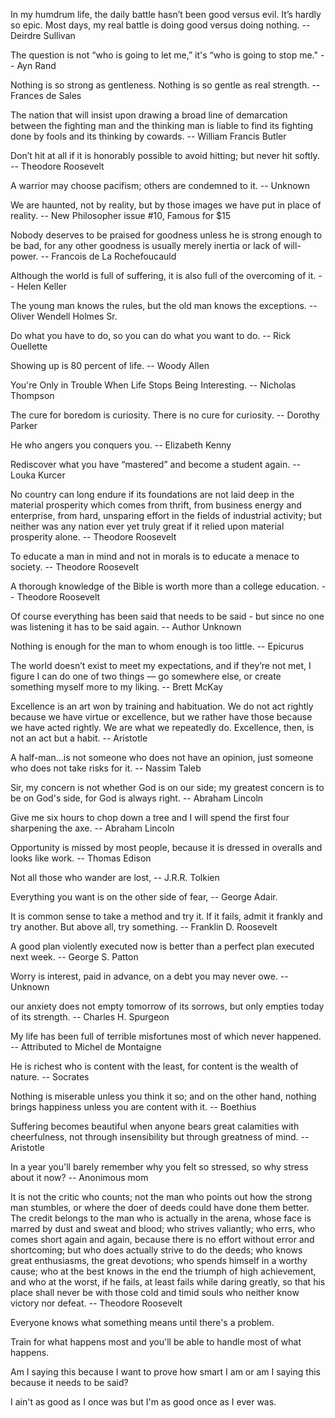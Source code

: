 In my humdrum life, the daily battle hasn’t been good versus evil. It’s hardly so epic. Most days, my real battle is doing good versus doing nothing.
-- Deirdre Sullivan

The question is not “who is going to let me,” it's “who is going to stop me."
-- Ayn Rand

Nothing is so strong as gentleness. Nothing is so gentle as real strength.
-- Frances de Sales

The nation that will insist upon drawing a broad line of demarcation between the fighting man and the thinking man is liable to find its fighting done by fools and its thinking by cowards.
-- William Francis Butler

Don’t hit at all if it is honorably possible to avoid hitting; but never hit softly.
-- Theodore Roosevelt

A warrior may choose pacifism; others are condemned to it.
-- Unknown

We are haunted, not by reality, but by those images we have put in place of reality.
-- New Philosopher issue #10, Famous for $15

Nobody deserves to be praised for goodness unless he is strong enough to be bad, for any other goodness is usually merely inertia or lack of will-power.
-- Francois de La Rochefoucauld

Although the world is full of suffering, it is also full of the overcoming of it.
-- Helen Keller

The young man knows the rules, but the old man knows the exceptions.
-- Oliver Wendell Holmes Sr.

Do what you have to do, so you can do what you want to do.
-- Rick Ouellette

Showing up is 80 percent of life.
-- Woody Allen

You're Only in Trouble When Life Stops Being Interesting.
-- Nicholas Thompson

The cure for boredom is curiosity. There is no cure for curiosity.
-- Dorothy Parker

He who angers you conquers you.
-- Elizabeth Kenny

Rediscover what you have “mastered” and become a student again.
-- Louka Kurcer

No country can long endure if its foundations are not laid deep in the material prosperity which comes from thrift, from business energy and enterprise, from hard, unsparing effort in the fields of industrial activity; but neither was any nation ever yet truly great if it relied upon material prosperity alone.
-- Theodore Roosevelt

To educate a man in mind and not in morals is to educate a menace to society.
-- Theodore Roosevelt

A thorough knowledge of the Bible is worth more than a college education.
-- Theodore Roosevelt

Of course everything has been said that needs to be said - but since no one was listening it has to be said again.
-- Author Unknown

Nothing is enough for the man to whom enough is too little.
-- Epicurus 

The world doesn’t exist to meet my expectations, and if they’re not met, I figure I can do one of two things — go somewhere else, or create something myself more to my liking.
-- Brett McKay

Excellence is an art won by training and habituation. We do not act rightly because we have virtue or excellence, but we rather have those because we have acted rightly. We are what we repeatedly do. Excellence, then, is not an act but a habit.
-- Aristotle

A half-man…is not someone who does not have an opinion, just someone who does not take risks for it. 
-- Nassim Taleb

Sir, my concern is not whether God is on our side; my greatest concern is to be on God's side, for God is always right.
-- Abraham Lincoln

Give me six hours to chop down a tree and I will spend the first four sharpening the axe.
-- Abraham Lincoln

Opportunity is missed by most people, because it is dressed in overalls and looks like work.
-- Thomas Edison

Not all those who wander are lost,
-- J.R.R. Tolkien

Everything you want is on the other side of fear,
-- George Adair.

It is common sense to take a method and try it. If it fails, admit it frankly and try another. But above all, try something. 
-- Franklin D. Roosevelt

A good plan violently executed now is better than a perfect plan executed next week. 
-- George S. Patton

Worry is interest, paid in advance, on a debt you may never owe. 
-- Unknown

our anxiety does not empty tomorrow of its sorrows, but only empties today of its strength.
-- Charles H. Spurgeon

My life has been full of terrible misfortunes most of which never happened.
-- Attributed to Michel de Montaigne

He is richest who is content with the least, for content is the wealth of nature.
-- Socrates

Nothing is miserable unless you think it so; and on the other hand, nothing brings happiness unless you are content with it.
-- Boethius

Suffering becomes beautiful when anyone bears great calamities with cheerfulness, not through insensibility but through greatness of mind.
-- Aristotle

In a year you'll barely remember why you felt so stressed, so why stress about it now?
-- Anonimous mom

It is not the critic who counts; not the man who points out how the strong man stumbles, or where the doer of deeds could have done them better. The credit belongs to the man who is actually in the arena, whose face is marred by dust and sweat and blood; who strives valiantly; who errs, who comes short again and again, because there is no effort without error and shortcoming; but who does actually strive to do the deeds; who knows great enthusiasms, the great devotions; who spends himself in a worthy cause; who at the best knows in the end the triumph of high achievement, and who at the worst, if he fails, at least fails while daring greatly, so that his place shall never be with those cold and timid souls who neither know victory nor defeat. 
-- Theodore Roosevelt

Everyone knows what something means until there's a problem.

Train for what happens most and you'll be able to handle most of what happens.

Am I saying this because I want to prove how smart I am or am I saying this because it needs to be said?

I ain't as good as I once was but I'm as good once as I ever was.
